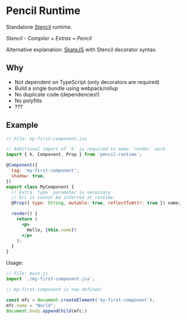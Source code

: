 # Pencil Runtime

Standalone [Stencil](https://stenciljs.com/) runtime.

*Stencil - Compiler + Extras = Pencil*

Alternative explanation: [SkateJS](https://github.com/skatejs/skatejs) with Stencil decorator syntax.

## Why
* Not dependent on TypeScript (only decorators are required)
* Build a single bundle using webpack/rollup
* No duplicate code (dependencies!)
* No polyfills
* ???

## Example

```jsx
// File: my-first-component.jsx

// Additional import of `h` is required to make `render` work.
import { h, Component, Prop } from 'pencil-runtime';

@Component({
  tag: 'my-first-component',
  shadow: true,
})
export class MyComponent {
  // Extra `type` parameter is necessary 
  // b/c it cannot be inferred at runtime.
  @Prop({ type: String, mutable: true, reflectToAttr: true }) name;

  render() {
    return (
      <p>
        Hello, {this.name}!
      </p>
    );
  }
}
```

Usage:

```js
// File: main.js
import `./my-first-component.jsx`;

// my-first-component is now defined:

const mfc = document.createElement('my-first-component');
mfc.name = "World";
document.body.appendChild(mfc;)
```
